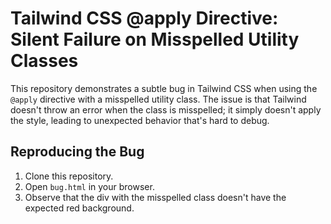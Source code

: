 # Tailwind CSS @apply Directive: Silent Failure on Misspelled Utility Classes

This repository demonstrates a subtle bug in Tailwind CSS when using the `@apply` directive with a misspelled utility class. The issue is that Tailwind doesn't throw an error when the class is misspelled; it simply doesn't apply the style, leading to unexpected behavior that's hard to debug.

## Reproducing the Bug

1. Clone this repository.
2. Open `bug.html` in your browser.
3. Observe that the div with the misspelled class doesn't have the expected red background.